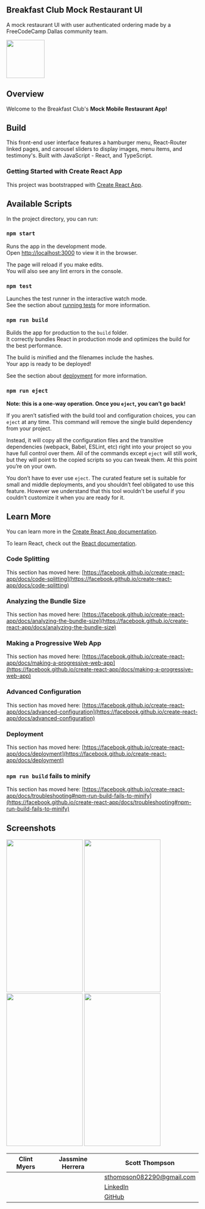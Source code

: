 ## Breakfast Club Mock Restaurant UI
A mock restaurant UI with user authenticated ordering made by a FreeCodeCamp Dallas community team.

<img src="https://user-images.githubusercontent.com/90056149/157269125-4abf4928-3a39-4ba4-9d0a-b54a89cdaeb6.png" width="100" height="100" />

## Overview
Welcome to the Breakfast Club's <b>Mock Mobile Restaurant App!</b> 

## Build
This front-end user interface features a hamburger menu, React-Router linked pages, and carousel sliders to display images, menu items, and testimony's. Built with JavaScript - React, and TypeScript.

### Getting Started with Create React App

This project was bootstrapped with [Create React App](https://github.com/facebook/create-react-app).

## Available Scripts

In the project directory, you can run:

### `npm start`

Runs the app in the development mode.\
Open [http://localhost:3000](http://localhost:3000) to view it in the browser.

The page will reload if you make edits.\
You will also see any lint errors in the console.

### `npm test`

Launches the test runner in the interactive watch mode.\
See the section about [running tests](https://facebook.github.io/create-react-app/docs/running-tests) for more information.

### `npm run build`

Builds the app for production to the `build` folder.\
It correctly bundles React in production mode and optimizes the build for the best performance.

The build is minified and the filenames include the hashes.\
Your app is ready to be deployed!

See the section about [deployment](https://facebook.github.io/create-react-app/docs/deployment) for more information.

### `npm run eject`

**Note: this is a one-way operation. Once you `eject`, you can’t go back!**

If you aren’t satisfied with the build tool and configuration choices, you can `eject` at any time. This command will remove the single build dependency from your project.

Instead, it will copy all the configuration files and the transitive dependencies (webpack, Babel, ESLint, etc) right into your project so you have full control over them. All of the commands except `eject` will still work, but they will point to the copied scripts so you can tweak them. At this point you’re on your own.

You don’t have to ever use `eject`. The curated feature set is suitable for small and middle deployments, and you shouldn’t feel obligated to use this feature. However we understand that this tool wouldn’t be useful if you couldn’t customize it when you are ready for it.

## Learn More

You can learn more in the [Create React App documentation](https://facebook.github.io/create-react-app/docs/getting-started).

To learn React, check out the [React documentation](https://reactjs.org/).

### Code Splitting

This section has moved here: [https://facebook.github.io/create-react-app/docs/code-splitting](https://facebook.github.io/create-react-app/docs/code-splitting)

### Analyzing the Bundle Size

This section has moved here: [https://facebook.github.io/create-react-app/docs/analyzing-the-bundle-size](https://facebook.github.io/create-react-app/docs/analyzing-the-bundle-size)

### Making a Progressive Web App

This section has moved here: [https://facebook.github.io/create-react-app/docs/making-a-progressive-web-app](https://facebook.github.io/create-react-app/docs/making-a-progressive-web-app)

### Advanced Configuration

This section has moved here: [https://facebook.github.io/create-react-app/docs/advanced-configuration](https://facebook.github.io/create-react-app/docs/advanced-configuration)

### Deployment

This section has moved here: [https://facebook.github.io/create-react-app/docs/deployment](https://facebook.github.io/create-react-app/docs/deployment)

### `npm run build` fails to minify

This section has moved here: [https://facebook.github.io/create-react-app/docs/troubleshooting#npm-run-build-fails-to-minify](https://facebook.github.io/create-react-app/docs/troubleshooting#npm-run-build-fails-to-minify)


## Screenshots

<img src="https://user-images.githubusercontent.com/90056149/157270833-bc45dbd6-8f1b-49c1-a56c-b991f1aa16f5.png" width="200" height="400" /> <img src="https://user-images.githubusercontent.com/90056149/157270841-6b03a7c8-8ead-40dc-b362-03c4d051c99c.png" width="200" height="400" /> <img src="https://user-images.githubusercontent.com/90056149/157276071-2b48a6d3-be34-4901-9a27-900a5a34d54c.png" width="200" height="400" /> <img src="https://user-images.githubusercontent.com/90056149/157276080-5f4811dc-85c7-4822-9c7b-bd08104918f8.png" width="200" height="400" />

| Clint Myers                              |Jassmine Herrera                              | Scott Thompson                               |
| -----------------------------------------|----------------------------------------------|----------------------------------------------|
|                                          |                                              |sthompson082290@gmail.com
| || [LinkedIn](https://www.linkedin.com/in/scott-thompson-600ba8b3) |
|  |  | [GitHub](https://github.com/thompsons90)|
